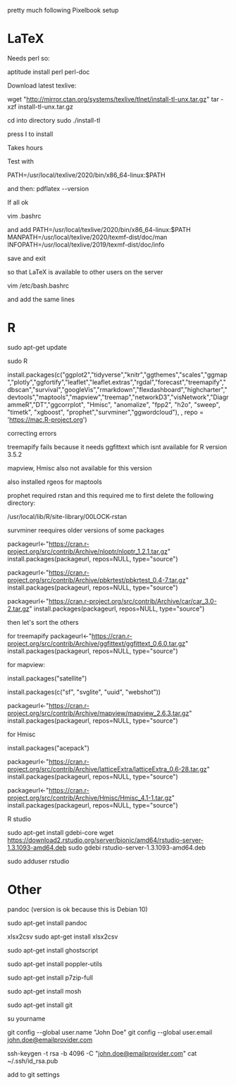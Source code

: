 pretty much following Pixelbook setup

# LaTeX

Needs perl so:

aptitude install perl perl-doc

Download latest texlive:

wget "http://mirror.ctan.org/systems/texlive/tlnet/install-tl-unx.tar.gz" 
tar -xzf install-tl-unx.tar.gz

cd into directory
sudo ./install-tl

press I to install

Takes hours

Test with

PATH=/usr/local/texlive/2020/bin/x86_64-linux:$PATH

and then:
pdflatex --version

If all ok 

vim .bashrc

and add
PATH=/usr/local/texlive/2020/bin/x86_64-linux:$PATH
MANPATH=/usr/local/texlive/2020/texmf-dist/doc/man
INFOPATH=/usr/local/texlive/2019/texmf-dist/doc/info

save and exit

so that LaTeX is available to other users on the server

vim /etc/bash.bashrc

and add the same lines

# R

sudo apt-get update

sudo R

install.packages(c("ggplot2","tidyverse","knitr","ggthemes","scales","ggmap","plotly","ggfortify","leaflet","leaflet.extras","rgdal","forecast","treemapify","dbscan","survival","googleVis","rmarkdown","flexdashboard","highcharter","devtools","maptools","mapview","treemap","networkD3","visNetwork","DiagrammeR","DT","ggcorrplot", "Hmisc", "anomalize", "fpp2", "h2o", "sweep", "timetk", "xgboost", "prophet","survminer","ggwordcloud"), , repo = 'https://mac.R-project.org')

correcting errors

treemapify fails because it needs ggfittext which isnt available for R version 3.5.2

mapview, Hmisc also not available for this version

also installed rgeos for maptools

prophet required rstan and this required me to first delete the following directory:

 /usr/local/lib/R/site-library/00LOCK-rstan


survminer reequires older versions of some packages

packageurl<-"https://cran.r-project.org/src/contrib/Archive/nloptr/nloptr_1.2.1.tar.gz"
install.packages(packageurl, repos=NULL, type="source")

packageurl<-"https://cran.r-project.org/src/contrib/Archive/pbkrtest/pbkrtest_0.4-7.tar.gz"
install.packages(packageurl, repos=NULL, type="source")

packageurl<-"https://cran.r-project.org/src/contrib/Archive/car/car_3.0-2.tar.gz"
install.packages(packageurl, repos=NULL, type="source")

then let's sort the others

for treemapify
packageurl<-"https://cran.r-project.org/src/contrib/Archive/ggfittext/ggfittext_0.6.0.tar.gz"
install.packages(packageurl, repos=NULL, type="source")

for mapview:

install.packages("satellite")

install.packages(c("sf", "svglite", "uuid", "webshot"))

packageurl<-"https://cran.r-project.org/src/contrib/Archive/mapview/mapview_2.6.3.tar.gz"
install.packages(packageurl, repos=NULL, type="source")

for Hmisc

install.packages("acepack")

packageurl<-"https://cran.r-project.org/src/contrib/Archive/latticeExtra/latticeExtra_0.6-28.tar.gz"
install.packages(packageurl, repos=NULL, type="source")


packageurl<-"https://cran.r-project.org/src/contrib/Archive/Hmisc/Hmisc_4.1-1.tar.gz"
install.packages(packageurl, repos=NULL, type="source")

R studio

sudo apt-get install gdebi-core
wget https://download2.rstudio.org/server/bionic/amd64/rstudio-server-1.3.1093-amd64.deb
sudo gdebi rstudio-server-1.3.1093-amd64.deb

sudo adduser rstudio

# Other

pandoc (version is ok because this is Debian 10)

sudo apt-get install pandoc

xlsx2csv
sudo apt-get install xlsx2csv

sudo apt-get install ghostscript

sudo apt-get install poppler-utils

sudo apt-get install p7zip-full

sudo apt-get install mosh

sudo apt-get install git

su yourname

git config --global user.name "John Doe"
git config --global user.email john.doe@emailprovider.com

ssh-keygen -t rsa -b 4096 -C "john.doe@emailprovider.com"
cat ~/.ssh/id_rsa.pub

add to git settings 
